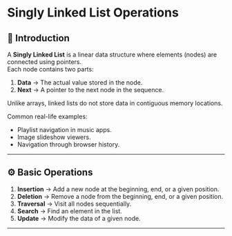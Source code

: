 # Singly Linked List Operations  

## 📌 Introduction  
A **Singly Linked List** is a linear data structure where elements (nodes) are connected using pointers.  
Each node contains two parts:  
1. **Data** → The actual value stored in the node.  
2. **Next** → A pointer to the next node in the sequence.  

Unlike arrays, linked lists do not store data in contiguous memory locations.  

Common real-life examples:  
- Playlist navigation in music apps.  
- Image slideshow viewers.  
- Navigation through browser history.  

---

## ⚙️ Basic Operations  
1. **Insertion** → Add a new node at the beginning, end, or a given position.  
2. **Deletion** → Remove a node from the beginning, end, or a given position.  
3. **Traversal** → Visit all nodes sequentially.  
4. **Search** → Find an element in the list.  
5. **Update** → Modify the data of a given node.  

---

